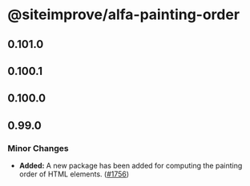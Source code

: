 # @siteimprove/alfa-painting-order

## 0.101.0

## 0.100.1

## 0.100.0

## 0.99.0

### Minor Changes

- **Added:** A new package has been added for computing the painting order of HTML elements. ([#1756](https://github.com/Siteimprove/alfa/pull/1756))
